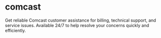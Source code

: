 # comcast
Get reliable Comcast customer assistance for billing, technical support, and service issues. Available 24/7 to help resolve your concerns quickly and efficiently.
